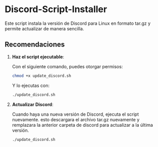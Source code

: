 # Discord-Script-Installer

Este script instala la versión de Discord para Linux en formato tar.gz y permite actualizar de manera sencilla.

## Recomendaciones

1. **Haz el script ejecutable**:

   Con el siguiente comando, puedes otorgar permisos:

   ```bash
   chmod +x update_discord.sh
   ```

   Y lo ejecutas con:

   ```bash
   ./update_discord.sh
   ```

2. **Actualizar Discord**:

   Cuando haya una nueva versión de Discord, ejecuta el script nuevamente. esto descargara el archivo tar.gz nuevamente y remplazara la anterior carpeta de discord para actualizar a la última versión.

   ```bash
   ./update_discord.sh
   ```
